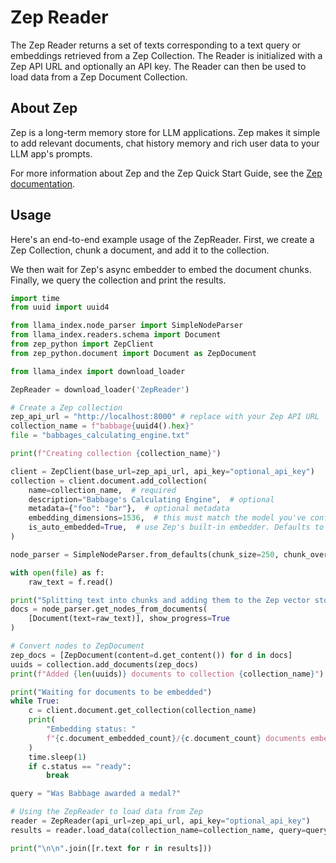 # Zep Reader

The Zep Reader returns a set of texts corresponding to a text query or embeddings retrieved from a Zep Collection.
The Reader is initialized with a Zep API URL and optionally an API key. The Reader can then be used to load data 
from a Zep Document Collection.

## About Zep

Zep is a long-term memory store for LLM applications. Zep makes it simple to add relevant documents, chat history memory
and rich user data to your LLM app's prompts.

For more information about Zep and the Zep Quick Start Guide, see the [Zep documentation](https://docs.getzep.com/).

## Usage

Here's an end-to-end example usage of the ZepReader. First, we create a Zep Collection, chunk a document, 
and add it to the collection.

We then wait for Zep's async embedder to embed the document chunks. Finally, we query the collection and print the 
results.

```python
import time
from uuid import uuid4

from llama_index.node_parser import SimpleNodeParser
from llama_index.readers.schema import Document
from zep_python import ZepClient
from zep_python.document import Document as ZepDocument

from llama_index import download_loader

ZepReader = download_loader('ZepReader')

# Create a Zep collection
zep_api_url = "http://localhost:8000" # replace with your Zep API URL
collection_name = f"babbage{uuid4().hex}"
file = "babbages_calculating_engine.txt"

print(f"Creating collection {collection_name}")

client = ZepClient(base_url=zep_api_url, api_key="optional_api_key")
collection = client.document.add_collection(
    name=collection_name,  # required
    description="Babbage's Calculating Engine",  # optional
    metadata={"foo": "bar"},  # optional metadata
    embedding_dimensions=1536,  # this must match the model you've configured in Zep
    is_auto_embedded=True,  # use Zep's built-in embedder. Defaults to True
)

node_parser = SimpleNodeParser.from_defaults(chunk_size=250, chunk_overlap=20)

with open(file) as f:
    raw_text = f.read()

print("Splitting text into chunks and adding them to the Zep vector store.")
docs = node_parser.get_nodes_from_documents(
    [Document(text=raw_text)], show_progress=True
)

# Convert nodes to ZepDocument
zep_docs = [ZepDocument(content=d.get_content()) for d in docs]
uuids = collection.add_documents(zep_docs)
print(f"Added {len(uuids)} documents to collection {collection_name}")

print("Waiting for documents to be embedded")
while True:
    c = client.document.get_collection(collection_name)
    print(
        "Embedding status: "
        f"{c.document_embedded_count}/{c.document_count} documents embedded"
    )
    time.sleep(1)
    if c.status == "ready":
        break

query = "Was Babbage awarded a medal?"

# Using the ZepReader to load data from Zep
reader = ZepReader(api_url=zep_api_url, api_key="optional_api_key")
results = reader.load_data(collection_name=collection_name, query=query, top_k=3)

print("\n\n".join([r.text for r in results]))
```


